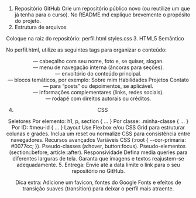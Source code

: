 1. Repositório GitHub
Crie um repositório público novo (ou reutilize um que já tenha para o curso).
No README.md explique brevemente o propósito do projeto.
2. Estrutura de arquivos

Coloque na raiz do repositório:
perfil.html
styles.css
3. HTML5 Semântico

No perfil.html, utilize as seguintes tags para organizar o conteúdo:

<header> — cabeçalho com seu nome, foto e, se quiser, slogan.
<nav> — menu de navegação interna (âncoras para seções).
<main> — envoltório do conteúdo principal.
<section> — blocos temáticos, por exemplo:
Sobre mim
Habilidades
Projetos
Contato
<article> — para “posts” ou depoimentos, se aplicável.
<aside> — informações complementares (links, redes sociais).
<footer> — rodapé com direitos autorais ou créditos.

4. CSS

Seletores
Por elemento: h1, p, section { … }
Por classe: .minha-classe { … }
Por ID: #meu-id { … }
Layout
Use Flexbox e/ou CSS Grid para estruturar colunas e grades.
Inclua um reset ou normalize CSS para consistência entre navegadores.
Recursos avançados
Variáveis CSS (:root { --cor-primaria: #0077cc; }).
Pseudo-classes (a:hover, button:focus).
Pseudo-elementos (section::before, article::after).
Responsividade
Defina media queries para diferentes larguras de tela.
Garanta que imagens e textos reajustem-se adequadamente.
5. Entrega: Envie até a data limite o link para o seu repositório no GitHub.

Dica extra: Adicione um favicon, fontes do Google Fonts e efeitos de transição suaves (transition) para deixar o perfil mais atraente.
